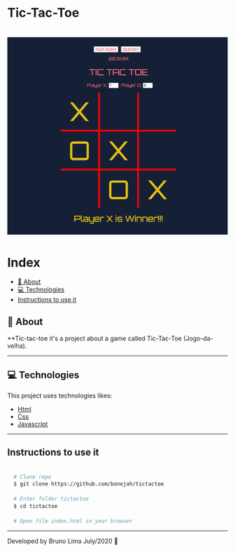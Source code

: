 # Tic-Tac-Toe

<h1 align="center">
  <img src="./snapshots/screen_shot_02.png">
</h1>

# Index
  - [📝 About](#-about)
  - [💻 Technologies](#-technologies)
  - [Instructions to use it](#instructions-to-use-it)

## 📝 About
**Tic-tac-toe it's a project about a game called Tic-Tac-Toe (Jogo-da-velha).

---

## 💻 Technologies

This project uses technologies likes: 

- [Html](https://developer.mozilla.org/en-US/docs/Web/HTML)
- [Css](https://developer.mozilla.org/en-US/docs/Web/CSS)
- [Javascript](https://developer.mozilla.org/en-US/docs/Web/JavaScript)

---

## Instructions to use it

```bash

  # Clone repo
  $ git clone https://github.com/bonejah/tictactoe

  # Enter folder tictactoe
  $ cd tictactoe

  # Open file index.html in your browser

```
---
Developed by Bruno Lima July/2020 🦧

